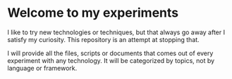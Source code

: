 # Welcome to my experiments

I like to try new technologies or techniques, but that always go away after I satisfy my curiosity.
This repository is an attempt at stopping that.

I will provide all the files, scripts or documents that comes out of every experiment with any technology.
It will be categorized by topics, not by language or framework.
